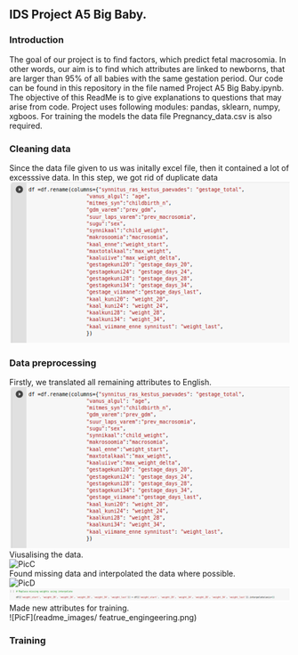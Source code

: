 ## IDS Project A5 Big Baby.
### Introduction
The goal of our project is to find factors, which predict fetal macrosomia. In other words, our aim is to find which attributes are linked to newborns, that are larger than 95% of all babies with the same gestation period. Our code can be found in this repository in the file named Project A5 Big Baby.ipynb.
The objective of this ReadMe is to give explanations to questions that may arise from code. Project uses following modules: pandas, sklearn, numpy, xgboos. For training the models the data file Pregnancy_data.csv is also required. 
### Cleaning data
Since the data file given to us was initally excel file, then it contained a lot of excesssive data. In this step, we got rid of duplicate data
![PicA](readme_images/dropping.png)

### Data preprocessing
Firstly, we translated all remaining attributes to English.</br>
![PicB](readme_images/dropping.png) </br>
Viusalising the data. </br>
![PicC](readme_images/visualize.png) </br>
Found missing data and interpolated the data where possible. </br>
![PicD](readme_images/mssing.png) </br>
![PicE](readme_images/interpolating.png) </br>
Made new attributes for training.</br>
![PicF](readme_images/ featrue_engingeering.png) 
### Training



